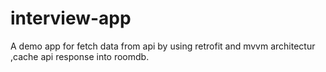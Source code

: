 # interview-app

A demo app for fetch data from api by using retrofit and mvvm architectur ,cache api response into roomdb.
